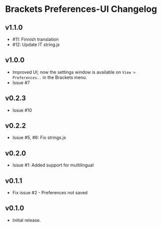 # Brackets Preferences-UI Changelog

## v1.1.0
* #11: Finnish translation
* #12: Update IT string.js 

## v1.0.0
* Improved UI; now the settings window is available on `View > Preferences..` in the Brackets menu.
* Issue #7

## v0.2.3
* Issue #10

## v0.2.2
* Issue #5, #6: Fix strings.js

## v0.2.0
* Issue #1: Added support for multilingual

## v0.1.1
* Fix issue #2 - Preferences not saved

## v0.1.0
* Initial release.